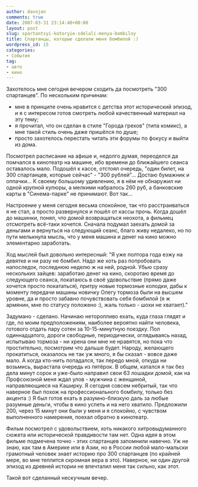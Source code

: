```yaml
---
author: davojan
comments: true
date: 2007-03-31 23:14:40+00:00
layout: post
slug: spartantsyi-kotoryie-sdelali-menya-bombiloy
title: Спартанцы, которые сделали меня бомбилой :)
wordpress_id: 15
categories:
- События
tag:
- авто
- кино
---
```


Захотелось мне сегодня вечером сходить да посмотреть "300 спартанцев". По нескольким причинам:
	
  * мне в принципе очень нравится с детства этот исторический эпизод, и я с интересом готов
    смотреть любой качественный материал на эту тему;
  * я прочитал, что он сделан в стиле "Города грехов" (типа комикс), а мне такой стиль очень даже
    пришёлся по душе;
  * просто захотелось перестать читать эти форумы по фокусу и выйти из дома.

Посмотрел расписание на афише и, недолго думая, переоделся да помчался в кинотеатр на машине, ибо
времени до ближайшего сеанса оставалось мало. Подошёл к кассе, отстоял очередь, "один билет, на 300
спартанцев, которые сейчас" - "300 рублей"... Достаю бумажник и оппачки... К своему большому
удивлению, я в нём не обнаружил ни одной крупной купюры, а мелкими набралось 260 руб, а банковские
карты в "Синема-парке" не принимают. Вот так...

Настроение у меня сегодня весьма спокойное, так что расстраиваться я не стал, а просто развернулся
и пошёл от кассы прочь. Когда дошёл до машинки, понял, что домой возвращаться неохота, а фильмец
отсмотреть всё-таки хочется. Сначала подумал заехать домой за деньгами и вернуться на следующий
сеанс, благо живу недалеко, но по пути мелькнула мысль, что у меня машина и денег на кино можно
элементарно заработать.

Ход мыслей был довольно интересный: "Я уже полтора года езжу на девятке и ни разу не бомбил. Надо
же хоть раз попробовать напоследок, последнюю неделю ж на ней, родной. Убью сразу нескольких
зайцев: заработаю денег на кино, скоротаю время до следующего сеанса, покатаюсь в своё удовольствие
(прямо даже хочется просто покататься), притру новые тормозные колодки, дабы к моменту передачи
машины новичку Олегу тормоза были на высшем уровне, да и просто забавно почувствовать себя бомбилой
(я ж армянин, мне по статусу положено :), жаль только - шохи не хватает)."

Задумано - сделано. Начинаю неторопливо ехать, куда глаза глядят и где, по моим предположениям,
наиболее вероятно найти человека, готового отдать пару сотен за 10-15-минутную поездку. Пол
одиннадцатого, дороги свободные, периодически, оглядываясь назад, испытываю тормоза - ни хрена они
мне не нравятся, но пока что простительно, посмотрим что дальше будет. Народу, желающего
прокатиться, оказалось не так уж много, я бы сказал - вовсе даже мало. А когда кто-нить попадался,
так передо мной, откуда ни возьмись, вырастала очередь из пятёрок. В общем, катался я так без дела
минут сорок и уже-было направил свои 63 лошадки домой, как на Профсоюзной меня ждал улов - мужчина
с женщиной, направляющиеся на Каширку. Я сегодня совсем небритый, так что наверное был похож на
профессионального бомбилу, только без акцента :) Я был готов ехать в разумно-близкую даль за любые
разумные деньги, чтобы в кино успеть и на него хватило. Предложили 200, через 15 минут они были у
меня и я спокойно, с чувством выполненного намерения, поехал обратно в кинотеатр.

Фильм посмотрел с удовольствием, хоть никакого хитровыдуманного сюжета или исторической правдивости
там нет. Одна идея в этом фильме подмечена точно - этих спартанцев запомнили навечно. Уж не знаю,
как там в Америке или в Азии, но в России любой мало-мальски грамотный человек знает историю про
300 спартанцев (по крайней мере, во мне теплится скромная вера в это). Наверное, ни один другой
эпизод из древней истории не впечталил меня так сильно, как этот.

Такой вот сделанный нескучным вечер.
